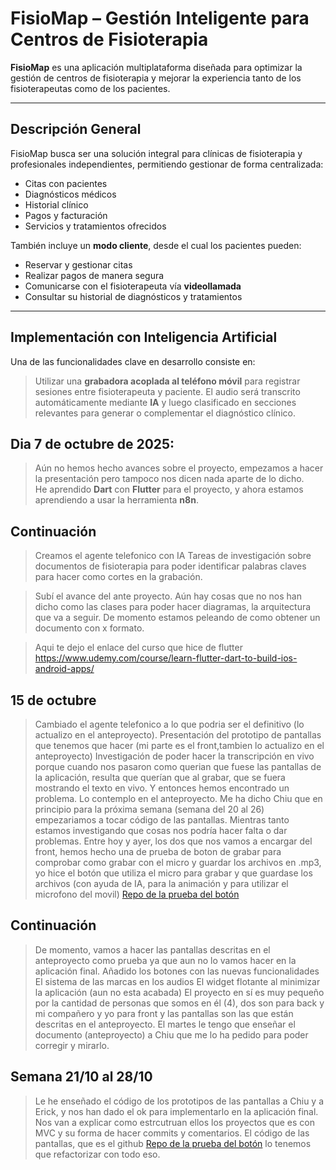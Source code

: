# FisioMap – Gestión Inteligente para Centros de Fisioterapia

**FisioMap** es una aplicación multiplataforma diseñada para optimizar la gestión de centros de fisioterapia y mejorar la experiencia tanto de los fisioterapeutas como de los pacientes.

---

## Descripción General

FisioMap busca ser una solución integral para clínicas de fisioterapia y profesionales independientes, permitiendo gestionar de forma centralizada:

- Citas con pacientes
- Diagnósticos médicos
- Historial clínico
- Pagos y facturación
- Servicios y tratamientos ofrecidos

También incluye un **modo cliente**, desde el cual los pacientes pueden:

- Reservar y gestionar citas
- Realizar pagos de manera segura
- Comunicarse con el fisioterapeuta vía **videollamada**
- Consultar su historial de diagnósticos y tratamientos

---

## Implementación con Inteligencia Artificial

Una de las funcionalidades clave en desarrollo consiste en:

> Utilizar una **grabadora acoplada al teléfono móvil** para registrar sesiones entre fisioterapeuta y paciente. El audio será transcrito automáticamente mediante **IA** y luego clasificado en secciones relevantes para generar o complementar el diagnóstico clínico.


## Dia 7 de octubre de 2025:

> Aún no hemos hecho avances sobre el proyecto, empezamos a hacer la presentación pero tampoco nos dicen nada aparte de lo dicho.  
He aprendido **Dart** con **Flutter** para el proyecto, y ahora estamos aprendiendo a usar la herramienta **n8n**.

## Continuación
> Creamos el agente telefonico con IA 
> Tareas de investigación sobre documentos de fisioterapia para poder identificar palabras claves para hacer como cortes en la grabación.

> Subí el avance del ante proyecto. Aún hay cosas que no nos han dicho como las clases para poder hacer diagramas, la arquitectura que va a seguir. De momento estamos peleando de como obtener un documento con x formato. 

> Aqui te dejo el enlace del curso que hice de flutter 
> https://www.udemy.com/course/learn-flutter-dart-to-build-ios-android-apps/

## 15 de octubre
> Cambiado el agente telefonico a lo que podria ser el definitivo (lo actualizo en el anteproyecto).
> Presentación del prototipo de pantallas que tenemos que hacer (mi parte es el front,tambien lo actualizo en el anteproyecto)
> Investigación de poder hacer la transcripción en vivo porque cuando nos pasaron como querian que fuese las pantallas de la aplicación, resulta que querían que al grabar, que se fuera mostrando el texto en vivo. Y entonces hemos encontrado un problema. Lo contemplo en el anteproyecto. Me ha dicho Chiu que en principio para la próxima semana (semana del 20 al 26) empezariamos a tocar código de las pantallas. Mientras tanto estamos investigando que cosas nos podría hacer falta o dar problemas.
> Entre hoy y ayer, los dos que nos vamos a encargar del front, hemos hecho una de prueba de boton de grabar para comprobar como grabar con el micro y guardar los archivos en .mp3, yo hice el botón que utiliza el micro para grabar y que guardase los archivos (con ayuda de IA, para la animación y para utilizar el microfono del movil)
[Repo de la prueba del botón](https://github.com/a-fernandez21/prueba_boton_grabar)

## Continuación 

> De momento, vamos a hacer las pantallas descritas en el anteproyecto como prueba ya que aun no lo vamos hacer en la aplicación final.
> Añadido los botones con las nuevas funcionalidades
> El sistema de las marcas en los audios
> El widget flotante al minimizar la aplicación (aun no esta acabada)
> El proyecto en sí es muy pequeño por la cantidad de personas que somos en él (4), dos son para back y mi compañero y yo para front y las pantallas son las que están descritas en el anteproyecto. El martes le tengo que enseñar el documento (anteproyecto) a Chiu que me lo ha pedido para poder corregir y mirarlo. 

## Semana 21/10 al 28/10

> Le he enseñado el código de los prototipos de las pantallas a Chiu y a Erick, y nos han dado el ok para implementarlo en la aplicación final.
> Nos van a explicar como estrcutruan ellos los proyectos que es con MVC y su forma de hacer commits y comentarios.
> El código de las pantallas, que es el github [Repo de la prueba del botón](https://github.com/a-fernandez21/prueba_boton_grabar) lo tenemos que refactorizar con todo eso.